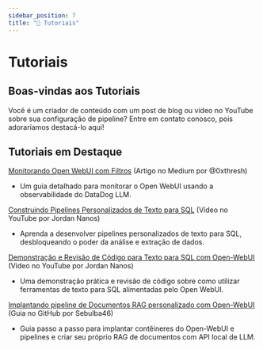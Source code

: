 ```yaml
---
sidebar_position: 7
title: "📖 Tutoriais"
---
```


# Tutoriais

## Boas-vindas aos Tutoriais

Você é um criador de conteúdo com um post de blog ou vídeo no YouTube sobre sua configuração de pipeline? Entre em contato
conosco, pois adoraríamos destacá-lo aqui!

## Tutoriais em Destaque

[Monitorando Open WebUI com Filtros](https://medium.com/@0xthresh/monitor-open-webui-with-datadog-llm-observability-620ef3a598c6) (Artigo no Medium por @0xthresh)

- Um guia detalhado para monitorar o Open WebUI usando a observabilidade do DataDog LLM.
  
[Construindo Pipelines Personalizados de Texto para SQL](https://www.youtube.com/watch?v=y7frgUWrcT4) (Vídeo no YouTube por Jordan Nanos)

- Aprenda a desenvolver pipelines personalizados de texto para SQL, desbloqueando o poder da análise e extração de dados.

[Demonstração e Revisão de Código para Texto para SQL com Open-WebUI](https://www.youtube.com/watch?v=iLVyEgxGbg4) (Vídeo no YouTube por Jordan Nanos)

- Uma demonstração prática e revisão de código sobre como utilizar ferramentas de texto para SQL alimentadas pelo Open WebUI.

[Implantando pipeline de Documentos RAG personalizado com Open-WebUI](https://github.com/Sebulba46/document-RAG-pipeline) (Guia no GitHub por Sebulba46)

- Guia passo a passo para implantar contêineres do Open-WebUI e pipelines e criar seu próprio RAG de documentos com API local de LLM.

